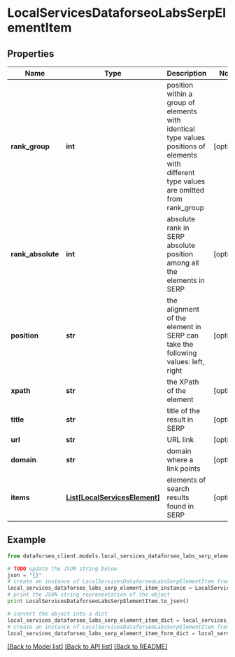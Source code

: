 # LocalServicesDataforseoLabsSerpElementItem


## Properties

Name | Type | Description | Notes
------------ | ------------- | ------------- | -------------
**rank_group** | **int** | position within a group of elements with identical type values positions of elements with different type values are omitted from rank_group | [optional] 
**rank_absolute** | **int** | absolute rank in SERP absolute position among all the elements in SERP | [optional] 
**position** | **str** | the alignment of the element in SERP can take the following values: left, right | [optional] 
**xpath** | **str** | the XPath of the element | [optional] 
**title** | **str** | title of the result in SERP | [optional] 
**url** | **str** | URL link | [optional] 
**domain** | **str** | domain where a link points | [optional] 
**items** | [**List[LocalServicesElement]**](LocalServicesElement.md) | elements of search results found in SERP | [optional] 

## Example

```python
from dataforseo_client.models.local_services_dataforseo_labs_serp_element_item import LocalServicesDataforseoLabsSerpElementItem

# TODO update the JSON string below
json = "{}"
# create an instance of LocalServicesDataforseoLabsSerpElementItem from a JSON string
local_services_dataforseo_labs_serp_element_item_instance = LocalServicesDataforseoLabsSerpElementItem.from_json(json)
# print the JSON string representation of the object
print LocalServicesDataforseoLabsSerpElementItem.to_json()

# convert the object into a dict
local_services_dataforseo_labs_serp_element_item_dict = local_services_dataforseo_labs_serp_element_item_instance.to_dict()
# create an instance of LocalServicesDataforseoLabsSerpElementItem from a dict
local_services_dataforseo_labs_serp_element_item_form_dict = local_services_dataforseo_labs_serp_element_item.from_dict(local_services_dataforseo_labs_serp_element_item_dict)
```
[[Back to Model list]](../README.md#documentation-for-models) [[Back to API list]](../README.md#documentation-for-api-endpoints) [[Back to README]](../README.md)


